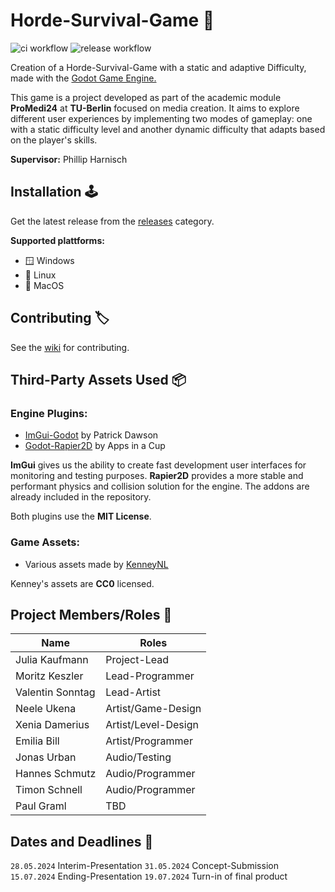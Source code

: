 # Horde-Survival-Game 👾

![ci workflow](https://github.com/ProMedi24-1/HordeSurvivalGame/actions/workflows/export_debug.yml/badge.svg) ![release workflow](https://github.com/ProMedi24-1/HordeSurvivalGame/actions/workflows/export_release.yml/badge.svg)

Creation of a Horde-Survival-Game with a static and adaptive Difficulty, made with the [Godot Game Engine.](https://godotengine.org/)

This game is a project developed as part of the academic module **ProMedi24** at **TU-Berlin** focused on media creation. It aims to explore different user experiences by implementing two modes of gameplay: one with a static difficulty level and another dynamic difficulty that adapts based on the player's skills.

**Supervisor:** Phillip Harnisch

## Installation 🕹️

Get the latest release from the [releases](https://github.com/ProMedi24-1/HordeSurvivalGame/releases) category.

**Supported plattforms:**
- 🪟 Windows
- 🐧 Linux
- 🍏 MacOS

## Contributing 🏷️

See the [wiki](https://github.com/ProMedi24-1/HordeSurvivalGame/wiki) for contributing.

## Third-Party Assets Used 📦

### Engine Plugins:
- [ImGui-Godot](https://github.com/pkdawson/imgui-godot) by Patrick Dawson
- [Godot-Rapier2D](https://github.com/appsinacup/godot-rapier-2d) by Apps in a Cup 

**ImGui** gives us the ability to create fast development user interfaces for monitoring and testing purposes. **Rapier2D** provides a more stable and performant physics and collision solution for the engine. The addons are already included in the repository.

Both plugins use the **MIT License**.

### Game Assets:
- Various assets made by [KenneyNL](https://kenney.nl/)

Kenney's assets are **CC0** licensed.

## Project Members/Roles 👤

| Name             | Roles |
| ---------------- | ----- |
| Julia Kaufmann   | Project-Lead |
| Moritz Keszler   | Lead-Programmer |
| Valentin Sonntag | Lead-Artist |
| Neele Ukena      | Artist/Game-Design |
| Xenia Damerius   | Artist/Level-Design |
| Emilia Bill      | Artist/Programmer |
| Jonas Urban      | Audio/Testing |
| Hannes Schmutz   | Audio/Programmer |
| Timon Schnell    | Audio/Programmer |
| Paul Graml       | TBD |

## Dates and Deadlines 📅

`28.05.2024` Interim-Presentation
`31.05.2024` Concept-Submission
`15.07.2024` Ending-Presentation
`19.07.2024` Turn-in of final product 
